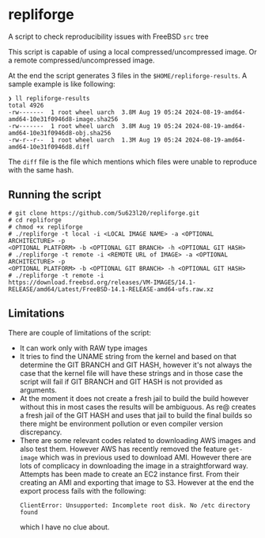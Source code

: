 # repliforge
A script to check reproducibility issues with FreeBSD `src` tree

This script is capable of using a local compressed/uncompressed image. Or a
remote compressed/uncompressed image.

At the end the script generates 3 files in the `$HOME/repliforge-results`. A
sample example is like following:
```
❯ ll repliforge-results
total 4926
-rw-------  1 root wheel uarch  3.8M Aug 19 05:24 2024-08-19-amd64-amd64-10e31f0946d8-image.sha256
-rw-------  1 root wheel uarch  3.8M Aug 19 05:24 2024-08-19-amd64-amd64-10e31f0946d8-obj.sha256
-rw-r--r--  1 root wheel uarch  1.3M Aug 19 05:24 2024-08-19-amd64-amd64-10e31f0946d8.diff
```
The `diff` file is the file which mentions which files were unable to reproduce
with the same hash.


## Running the script
```
# git clone https://github.com/5u623l20/repliforge.git
# cd repliforge
# chmod +x repliforge
# ./repliforge -t local -i <LOCAL IMAGE NAME> -a <OPTIONAL ARCHITECTURE> -p
<OPTIONAL PLATFORM> -b <OPTIONAL GIT BRANCH> -h <OPTIONAL GIT HASH>
# ./repliforge -t remote -i <REMOTE URL of IMAGE> -a <OPTIONAL ARCHITECTURE> -p
<OPTIONAL PLATFORM> -b <OPTIONAL GIT BRANCH> -h <OPTIONAL GIT HASH>
# ./repliforge -t remote -i
https://download.freebsd.org/releases/VM-IMAGES/14.1-RELEASE/amd64/Latest/FreeBSD-14.1-RELEASE-amd64-ufs.raw.xz
```
## Limitations
There are couple of limitations of the script:
- It can work only with RAW type images
- It tries to find the UNAME string from the kernel and based on that determine
    the GIT BRANCH and GIT HASH, however it's not always the case that the
    kernel file will have these strings and in those case the script will fail
    if GIT BRANCH and GIT HASH is not provided as arguments.
- At the moment it does not create a fresh jail to build the build however
    without this in most cases the results will be ambiguous. As re@ creates a
    fresh jail of the GIT HASH and uses that jail to build the final builds so
    there might be environment pollution or even compiler version discrepancy.
- There are some relevant codes related to downloading AWS images and also test
    them. However AWS has recently removed the feature `get-image` which was in
    previous used to download AMI. However there are lots of complicacy in
    downloading the image in a straightforward way. Attempts has been made to
    create an EC2 instance first. From their creating an AMI and exporting that
    image to S3. However at the end the export process fails with the
    following:
    ```
    ClientError: Unsupported: Incomplete root disk. No /etc directory found
    ```
    which I have no clue about.

